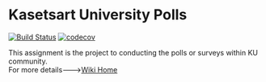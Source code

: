 # Kasetsart University Polls
[![Build Status](https://app.travis-ci.com/chayayot123/ku-polls.svg?branch=iteration2)](https://app.travis-ci.com/chayayot123/ku-polls)
[![codecov](https://codecov.io/gh/chayayot123/ku-polls/branch/iteration2/graph/badge.svg?token=WNJ5V8DT5X)](https://codecov.io/gh/chayayot123/ku-polls)

This assignment is the project to conducting the polls or surveys within KU community.    
For more details--->[Wiki Home](../../wiki/Home)
